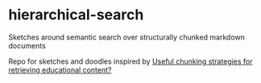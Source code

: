 # hierarchical-search
Sketches around semantic search over structurally chunked markdown documents

Repo for sketches and doodles inspired by [Useful chunking strategies for retrieving educational content?](https://blog.ouseful.info/2023/12/05/useful-chunking-strategies-for-educational-content/)

